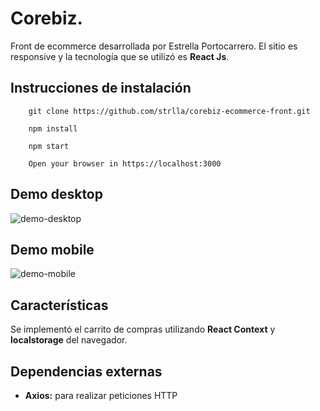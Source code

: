 # Corebiz.
Front de ecommerce desarrollada por Estrella Portocarrero. El sitio es responsive y la tecnología que se utilizó es **React Js**.  

## Instrucciones de instalación
```
    git clone https://github.com/strlla/corebiz-ecommerce-front.git
    
    npm install
    
    npm start
    
    Open your browser in https://localhost:3000
```

## Demo desktop
![demo-desktop](public/demo/Corebiz-desktop.gif)

## Demo mobile
![demo-mobile](public/demo/Corebiz-mobile.gif)

##  Características
Se implementó el carrito de compras utilizando **React Context** y **localstorage** del navegador.

## Dependencias externas

 - **Axios:** para realizar peticiones HTTP 
